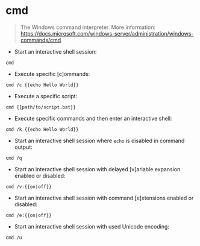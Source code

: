 # cmd

> The Windows command interpreter.
> More information: <https://docs.microsoft.com/windows-server/administration/windows-commands/cmd>.

- Start an interactive shell session:

`cmd`

- Execute specific [c]ommands:

`cmd /c {{echo Hello World}}`

- Execute a specific script:

`cmd {{path/to/script.bat}}`

- Execute specific commands and then enter an interactive shell:

`cmd /k {{echo Hello World}}`

- Start an interactive shell session where `echo` is disabled in command output:

`cmd /q`

- Start an interactive shell session with delayed [v]ariable expansion enabled or disabled:

`cmd /v:{{on|off}}`

- Start an interactive shell session with command [e]xtensions enabled or disabled:

`cmd /e:{{on|off}}`

- Start an interactive shell session with used Unicode encoding:

`cmd /u`
